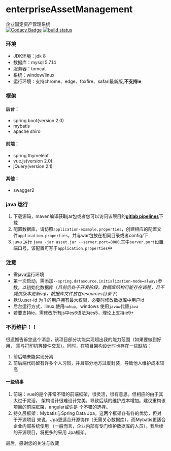 # enterpriseAssetManagement
企业固定资产管理系统  
[![Codacy Badge](https://api.codacy.com/project/badge/Grade/10b70ef4eea14dad9280115ec3b5d44d)](https://www.codacy.com/app/116749895/enterpriseAssetManagement?utm_source=github.com&utm_medium=referral&utm_content=JiangTJ/enterpriseAssetManagement&utm_campaign=badger)
[![build status](https://gitlab.com/JiangTJ/enterpriseAssetManagement/badges/master/build.svg)](https://gitlab.com/JiangTJ/enterpriseAssetManagement/commits/master)


### 环境
- JDK环境：jdk 8
- 数据库：mysql 5.7.14
- 服务器：tomcat
- 系统：window/linux
- 运行环境：支持chrome、edge、foxfire、safari最新版,**不支持ie**

### 框架  

#### 后台：
- spring boot(version 2.0)
- mybatis
- apache shiro  

#### 前端：
- spring thymeleaf
- vue.js(version 2.0)
- jQuery(version 2.1)

#### 其他：
- swagger2  

### java 运行

1. 下载源码，maven编译获取jar包或者您可以访问该项目的[**gitlab pipelines**](https://gitlab.com/JiangTJ/enterpriseAssetManagement/pipelines)下载
1. 配置数据库，请仿照`application-example.properties`，创建相应的配置文件`application.properties`，并与war包放在相同目录或者config/下
1. java 运行 `java -jar asset.jar --server.port=8080`,其中`server.port`设置端口号，该配置可写于`application.properties`中

### 注意
- 需java运行环境
- 第一次启动，需添加`--spring.datasource.initialization-mode=always`参数，以初始化数据库（*目前仍处于开发阶段，数据库结构可能存在调整，且不提供版本更新sql，数据库文件放在resources目录下*）
- 默认user-id 为 1 的用户拥有最大权限，必要时修改数据库中用户id
- 后台运行方式，linux 使用`nohup`，windows 使用`javaw`代替`java`
- 若要支持ie，需修改所有js中es6语法为es5，理论上支持ie9+



### 不再维护！！
很遗憾告诉您这个消息，该项目部分功能实现超出我的能力范围（如果要做到好用，
需与打印机等硬件交互）。同时，在项目架构设计时也存在一些缺陷：
1. 前后端未能实现分离  
2. 前后端代码留有许多个人习惯，并且部分地方过度封装，导致他人维护成本较高   

#### 一些琐事
1. 前端：vue的是个非常不错的前端框架，很灵活，很有意思。但相应的由于其太过于灵活，
架构设计很难设计完美，导致后续的维护成本增加。建议重构该项目的前端框架，angular或许是
个不错的选择。
2. 持久层框架：Mybatis与Spring Data Jpa。这两个框架各有各的优势，但对于开源项目
来说，Jpa更适合开源协作（无需关心数据库），而Mybatis更适合企业内部系统使用
（一般而言，企业内部有专门维护数据库的人员）。我后续的开源项目，将更多的采用
Jpa框架。

最后，感谢您的关注与收藏

